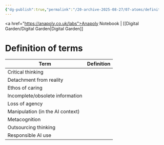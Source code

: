 ```yaml
---
{"dg-publish":true,"permalink":"/20-archive-2025-08-27/07-atoms/definition-of-terms/","created":"2025-08-14T11:35:45.150+01:00","updated":"2025-08-14T11:50:47.655+01:00"}
---
```


<a href="https://anapoly.co.uk/labs">Anapoly Notebook</a> | [[Digital Garden/Digital Garden\|Digital Garden]] 

# Definition of terms

| Term                             | Definition |
| -------------------------------- | ---------- |
| Critical thinking                |            |
| Detachment from reality          |            |
| Ethos of caring                  |            |
| Incomplete/obsolete information  |            |
| Loss of agency                   |            |
| Manipulation (in the AI context) |            |
| Metacognition                    |            |
| Outsourcing thinking             |            |
| Responsible AI use               |            |


